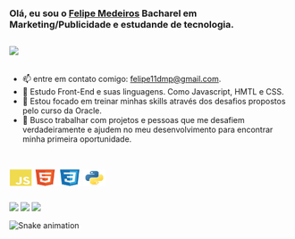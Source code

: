 ### Olá, eu sou o <a href="https://www.linkedin.com/in/felipedem/">Felipe Medeiros</a> Bacharel em Marketing/Publicidade e estudande de tecnologia.
##
<div align="left">
  <a href="https://github.com/felipe">
  <img height="180em" src="https://github-readme-stats.vercel.app/api?username=felipedem&show_icons=true&theme=dark&include_all_commits=true&count_private=true"/>
</a>
</div>


##

- 📫 entre em contato comigo: felipe11dmp@gmail.com.
- 📖 Estudo Front-End e suas linguagens. Como Javascript, HMTL e CSS.
- 🔭 Estou focado em treinar minhas skills através dos desafios propostos pelo curso da Oracle.
- 👯 Busco trabalhar com projetos e pessoas que me desafiem verdadeiramente e ajudem no meu desenvolvimento para encontrar minha primeira oportunidade.
##
<div style="display: inline_block"><br>
  <img align="center" alt="Rafa-Js" height="30" width="40" src="https://raw.githubusercontent.com/devicons/devicon/master/icons/javascript/javascript-plain.svg">
  <img align="center" alt="Rafa-HTML" height="30" width="40" src="https://raw.githubusercontent.com/devicons/devicon/master/icons/html5/html5-original.svg">
  <img align="center" alt="Rafa-CSS" height="30" width="40" src="https://raw.githubusercontent.com/devicons/devicon/master/icons/css3/css3-original.svg">
  <img align="center" alt="Rafa-Python" height="30" width="40" src="https://raw.githubusercontent.com/devicons/devicon/master/icons/python/python-original.svg">
</div>

##


<div> 
  
  <a href="mailto:felipe11dmp@gmail.com"><img src="https://img.shields.io/badge/Gmail-D14836?style=for-the-badge&logo=gmail&logoColor=white" target="_blank"></a>
  <a href="https://instagram.com/felipedem" target="_blank"><img src="https://img.shields.io/badge/-Instagram-%23E4405F?style=for-the-badge&logo=instagram&logoColor=white" target="_blank"></a>
  <a href="https://www.linkedin.com/in/felipedem/" target="_blank"><img src="https://img.shields.io/badge/-LinkedIn-%230077B5?style=for-the-badge&logo=linkedin&logoColor=white" target="_blank"></a> 
  
![Snake animation](https://github.com/felipedem/felipedem/blob/output/github-contribution-grid-snake.svg)
</div>

